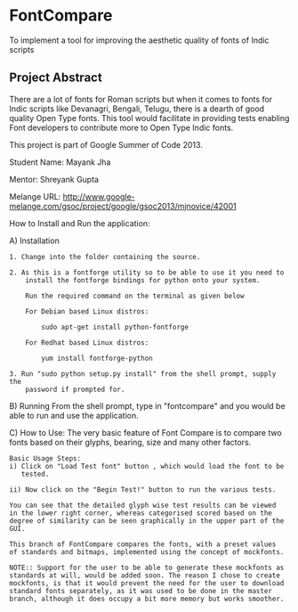 FontCompare
===========

To implement a tool for improving the aesthetic quality of fonts of Indic scripts

Project Abstract
----------------

There are a lot of fonts for Roman scripts but when it comes to fonts for Indic scripts like Devanagri, Bengali, Telugu, there is a dearth of good quality Open Type fonts. This tool would facilitate in providing tests enabling Font developers to contribute more to Open Type Indic fonts.

This project is part of Google Summer of Code 2013.

Student Name: Mayank Jha

Mentor: Shreyank Gupta

Melange URL: http://www.google-melange.com/gsoc/project/google/gsoc2013/mjnovice/42001

How to Install and Run the application: 

A) Installation

    1. Change into the folder containing the source. 

    2. As this is a fontforge utility so to be able to use it you need to
		install the fontforge bindings for python onto your system.
		
		Run the required command on the terminal as given below
		
		For Debian based Linux distros:

			sudo apt-get install python-fontforge
		
		For Redhat based Linux distros:

			yum install fontforge-python

    3. Run "sudo python setup.py install" from the shell prompt, supply the 
        password if prompted for.

B) Running
    From the shell prompt, type in "fontcompare" and you would be able to
    run and use the application. 

C) How to Use:
    The very basic feature of Font Compare is to compare two fonts based 
    on their glyphs, bearing, size and many other factors.
    
    Basic Usage Steps:
    i) Click on "Load Test font" button , which would load the font to be
       tested.

    ii) Now click on the "Begin Test!" button to run the various tests.
    
    You can see that the detailed glyph wise test results can be viewed 
    in the lower right corner, whereas categorised scored based on the
    degree of similarity can be seen graphically in the upper part of the 
    GUI.

    This branch of FontCompare compares the fonts, with a preset values
    of standards and bitmaps, implemented using the concept of mockfonts.

    NOTE:: Support for the user to be able to generate these mockfonts as 
    standards at will, would be added soon. The reason I chose to create
    mockfonts, is that it would prevent the need for the user to download 
    standard fonts separately, as it was used to be done in the master 
    branch, although it does occupy a bit more memory but works smoother.
